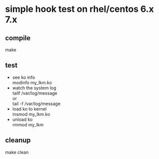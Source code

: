 # simple hook test on rhel/centos 6.x 7.x

## compile
make

## test
- see ko info   
    modinfo my_lkm.ko
- watch the system log   
        tailf /var/log/message  
    or  
        tail -f /var/log/message  
- load ko to kernel  
    insmod my_lkm.ko
- unload ko  
    rmmod my_lkm

## cleanup
make clean
